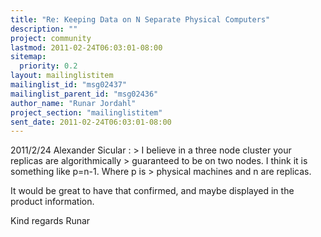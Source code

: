 ```yaml
---
title: "Re: Keeping Data on N Separate Physical Computers"
description: ""
project: community
lastmod: 2011-02-24T06:03:01-08:00
sitemap:
  priority: 0.2
layout: mailinglistitem
mailinglist_id: "msg02437"
mailinglist_parent_id: "msg02436"
author_name: "Runar Jordahl"
project_section: "mailinglistitem"
sent_date: 2011-02-24T06:03:01-08:00
---
```



2011/2/24 Alexander Sicular :
&gt; I believe in a three node cluster your replicas are algorithmically 
&gt; guaranteed to be on two nodes. I think it is something like p=n-1. Where p is 
&gt; physical machines and n are replicas.

It would be great to have that confirmed, and maybe displayed in the
product information.

Kind regards
Runar

